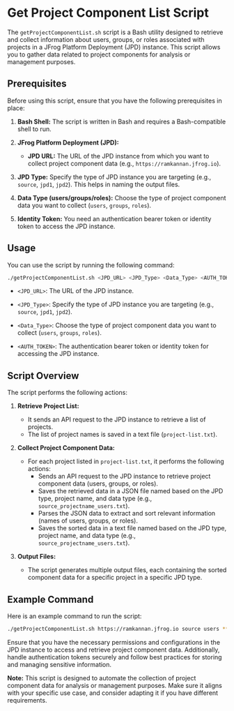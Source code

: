 # Get Project Component List Script

The `getProjectComponentList.sh` script is a Bash utility designed to retrieve and collect information about users, groups, or roles associated with projects in a JFrog Platform Deployment (JPD) instance. This script allows you to gather data related to project components for analysis or management purposes.

## Prerequisites

Before using this script, ensure that you have the following prerequisites in place:

1. **Bash Shell:** The script is written in Bash and requires a Bash-compatible shell to run.

2. **JFrog Platform Deployment (JPD):**
    - **JPD URL:** The URL of the JPD instance from which you want to collect project component data (e.g., `https://ramkannan.jfrog.io`).

3. **JPD Type:** Specify the type of JPD instance you are targeting (e.g., `source`, `jpd1`, `jpd2`). This helps in naming the output files.

4. **Data Type (users/groups/roles):** Choose the type of project component data you want to collect (`users`, `groups`, `roles`).

5. **Identity Token:** You need an authentication bearer token or identity token to access the JPD instance.

## Usage

You can use the script by running the following command:

```bash
./getProjectComponentList.sh <JPD_URL> <JPD_Type> <Data_Type> <AUTH_TOKEN>
```

- `<JPD_URL>`: The URL of the JPD instance.

- `<JPD_Type>`: Specify the type of JPD instance you are targeting (e.g., `source`, `jpd1`, `jpd2`).

- `<Data_Type>`: Choose the type of project component data you want to collect (`users`, `groups`, `roles`).

- `<AUTH_TOKEN>`: The authentication bearer token or identity token for accessing the JPD instance.

## Script Overview

The script performs the following actions:

1. **Retrieve Project List:**
    - It sends an API request to the JPD instance to retrieve a list of projects.
    - The list of project names is saved in a text file (`project-list.txt`).

2. **Collect Project Component Data:**
    - For each project listed in `project-list.txt`, it performs the following actions:
        - Sends an API request to the JPD instance to retrieve project component data (users, groups, or roles).
        - Saves the retrieved data in a JSON file named based on the JPD type, project name, and data type (e.g., `source_projectname_users.txt`).
        - Parses the JSON data to extract and sort relevant information (names of users, groups, or roles).
        - Saves the sorted data in a text file named based on the JPD type, project name, and data type (e.g., `source_projectname_users.txt`).

3. **Output Files:**
    - The script generates multiple output files, each containing the sorted component data for a specific project in a specific JPD type.

## Example Command

Here is an example command to run the script:

```bash
./getProjectComponentList.sh https://ramkannan.jfrog.io source users ****
```

Ensure that you have the necessary permissions and configurations in the JPD instance to access and retrieve project component data. Additionally, handle authentication tokens securely and follow best practices for storing and managing sensitive information.

**Note:** This script is designed to automate the collection of project component data for analysis or management purposes. Make sure it aligns with your specific use case, and consider adapting it if you have different requirements.